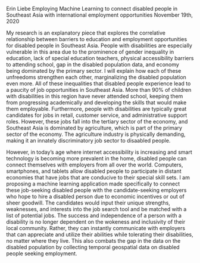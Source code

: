Erin Liebe
Employing Machine Learning to connect disabled people in Southeast Asia with international employment opportunities
November 19th, 2020

My research is an explanatory piece that explores the correlative relationship between barriers to education and employment opportunities for disabled people in Southeast Asia. People with disabilities are especially vulnerable in this area due to the prominence of gender inequality in education, lack of special education teachers, physical accessibility barriers to attending school, gap in the disabled population data, and economy being dominated by the primary sector. I will explain how each of these unfreedoms strengthen each other, marginalizing the disabled population even more. All of these inequalities that disabled people experience lead to a paucity of job opportunities in Southeast Asia. More than 90% of children with disabilities in this region have never attended school, keeping them from progressing academically and developing the skills that would make them employable. Furthermore, people with disabilities are typically great candidates for jobs in retail, customer service, and administrative support roles. However, these jobs fall into the tertiary sector of the economy, and Southeast Asia is dominated by agriculture, which is part of the primary sector of the economy. The agriculture industry is physically demanding, making it an innately discriminatory job sector to disaabled people.

However, in today’s age where internet accessibility is increasing and smart technology is becoming more prevalent in the home, disabled people can connect themselves with employers from all over the world. Computers, smartphones, and tablets allow disabled people to participate in distant economies that have jobs that are conducive to their special skill sets. I am proposing a machine learning application made specifically to connect these job-seeking disabled people with the candidate-seeking employers who hope to hire a disabled person due to economic incentives or out of sheer goodwill. The candidates would input their unique strengths, weaknesses, and interests into the job search tool and be matched with a list of potential jobs. The success and independence of a person with a disability is no longer dependent on the wokeness and inclusivity of their local community. Rather, they can instantly communicate with employers that can appreciate and utilize their abilities while tolerating their disabilities, no matter where they live. This also combats the gap in the data on the disabled population by collecting temporal geospatial data on disabled people seeking employment.
